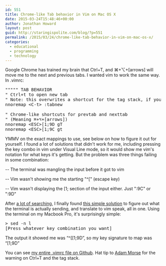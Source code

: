 ```yaml
---
id: 551
title: Chrome-like Tab behavior in Vim on Mac OS X
date: 2015-03-24T15:48:46+00:00
author: Jonathan Howard
layout: post
guid: http://staringispolite.com/blog/?p=551
permalink: /2015/03/24/chrome-like-tab-behavior-in-vim-on-mac-os-x/
categories:
  - educational
  - programming
  - technology
---
```

Google Chrome has trained my brain that Ctrl+T, and ⌘+⌥+[arrows] will move me to the next and previous tabs. I wanted vim to work the same way. In .vimrc:

<pre style="margin-bottom: 14px;">""""" TAB BEHAVIOR
" Ctrl+t to open new tab
" Note: this overwrites a shortcut for the tag stack, if you use tags
nnoremap &lt;C-t&gt; :tabnew

" Chrome-like shortcuts for prevtab and nexttab
" (Meaning ⌘+⌥+[arrows])
nnoremap &lt;ESC&gt;[1;9D gT
nnoremap &lt;ESC&gt;[1;9C gt</pre>

YMMV on the exact mappings to use, see below on how to figure it out for yourself. I found a lot of solutions that didn't work for me, including pressing the key combo in vim under Visual Line mode, so it would show me vim's notation for what keys it's getting. But the problem was three things failing in some combination:

-- The terminal was mangling the input before it got to vim

-- Vim wasn't showing me the starting "^[" (escape key)

-- Vim wasn't displaying the [1; section of the input either. Just ":9C" or ":9D"

After <a href="https://twitter.com/staringispolite/status/580258932381216768" target="_blank">a lot of searching</a>, I finally found <a href="http://stackoverflow.com/questions/7501092/can-i-map-alt-key-in-vim/24047539#24047539" target="_blank">this simple solution</a> to figure out what the terminal is actually sending, and translate to vim speak, all in one. Using the terminal on my Macbook Pro, it's surprisingly simple:

<pre style="margin-bottom: 14px;">&gt; sed -n l
[Press whatever key combination you want]</pre>

The output it showed me was &#8220;^[[1;9D&#8221;, so my key signature to map was &#8220;<ESC>[1;9D&#8221;

You can see <a href="https://github.com/staringispolite/dotfiles" target="_blank">my entire .vimrc file on Github</a>. Hat tip to <a href="https://twitter.com/mrmrs_" target="_blank">Adam Morse</a> for the warning on Ctrl+T and the tag stack.